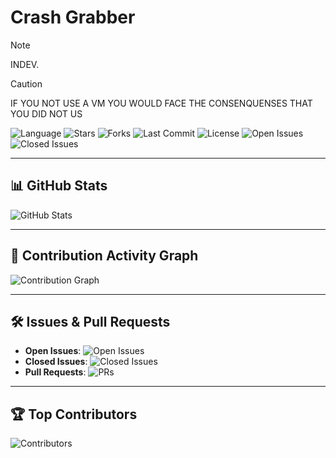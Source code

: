 # Crash Grabber
>[!NOTE]
>INDEV.

>[!CAUTION]
>IF YOU NOT USE A VM YOU WOULD FACE THE CONSENQUENSES THAT YOU DID NOT US


![Language](https://img.shields.io/github/languages/top/rattedccsoftwares/Erase-Stealer)
![Stars](https://img.shields.io/github/stars/rattedccsoftwares/Erase-Stealer?style=social)
![Forks](https://img.shields.io/github/forks/rattedccsoftwares/Erase-Stealer?style=social)
![Last Commit](https://img.shields.io/github/last-commit/rattedccsoftwares/Erase-Stealer)
![License](https://img.shields.io/github/license/rattedccsoftwares/Erase-Stealer)
![Open Issues](https://img.shields.io/github/issues/rattedccsoftwares/Erase-Stealer)
![Closed Issues](https://img.shields.io/github/issues-closed/rattedccsoftwares/Erase-Stealer)

---

## 📊 GitHub Stats
![GitHub Stats](https://github-readme-stats.vercel.app/api?username=rattedccsoftwares&repo=Erase-Stealer&show_icons=true&theme=dark)

---

## 🚀 Contribution Activity Graph
![Contribution Graph](https://github-readme-activity-graph.vercel.app/graph?username=rattedccsoftwares&repo=Erase-Stealer&theme=dracula)

---

## 🛠 Issues & Pull Requests
- **Open Issues**: ![Open Issues](https://img.shields.io/github/issues/rattedccsoftwares/Erase-Stealer)
- **Closed Issues**: ![Closed Issues](https://img.shields.io/github/issues-closed/rattedccsoftwares/Erase-Stealer)
- **Pull Requests**: ![PRs](https://img.shields.io/github/issues-pr/rattedccsoftwares/Erase-Stealer)

---

## 🏆 Top Contributors
![Contributors](https://contrib.rocks/image?repo=rattedccsoftwares/Erase-Stealer)
